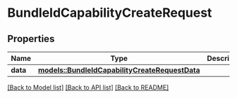 # BundleIdCapabilityCreateRequest

## Properties

Name | Type | Description | Notes
------------ | ------------- | ------------- | -------------
**data** | [**models::BundleIdCapabilityCreateRequestData**](BundleIdCapabilityCreateRequest_data.md) |  | 

[[Back to Model list]](../README.md#documentation-for-models) [[Back to API list]](../README.md#documentation-for-api-endpoints) [[Back to README]](../README.md)


